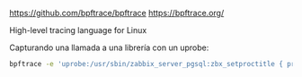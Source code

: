 https://github.com/bpftrace/bpftrace
https://bpftrace.org/

High-level tracing language for Linux

Capturando una llamada a una librería con un uprobe:

```bash
bpftrace -e 'uprobe:/usr/sbin/zabbix_server_pgsql:zbx_setproctitle { printf("PID %d changing title to: %s\n", pid, str(arg0)); }'
```

